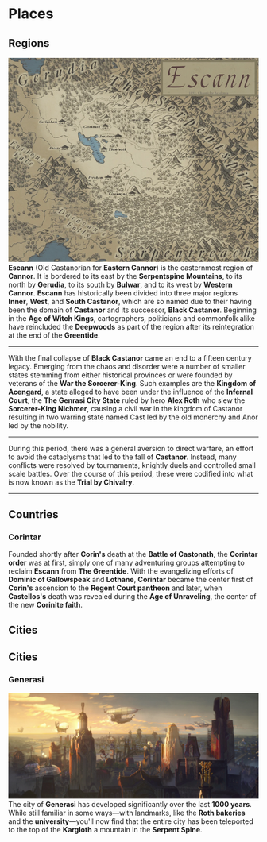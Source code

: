 # Places
## Regions
![Escann](images/Escann_Map.webp)
**Escann** (Old Castanorian for **Eastern Cannor**) is the easternmost region of **Cannor**. It is bordered to its east by the **Serpentspine Mountains**, to its north by **Gerudia**, to its south by **Bulwar**, 
and to its west by **Western Cannor**. **Escann** has historically been divided into three major regions **Inner**, **West**, and **South Castanor**, which are so named due to their having been the domain of **Castanor** and its successor, **Black Castanor**. 
Beginning in the **Age of Witch Kings**, cartographers, politicians and commonfolk alike have reincluded the **Deepwoods** as part of the region after its reintegration at the end of the **Greentide**.

---

With the final collapse of **Black Castanor** came an end to a fifteen century legacy. Emerging from the chaos and disorder were a number of smaller states stemming from either historical provinces or were founded by veterans of the **War the Sorcerer-King**. 
Such examples are the **Kingdom of Acengard**, a state alleged to have been under the influence of the **Infernal Court**, the **The Genrasi City State** ruled by hero **Alex Roth** who slew the **Sorcerer-King Nichmer**, causing a civil war in the kingdom of Castanor resulting in two warring state named Cast led by the old monerchy and Anor led by the nobility.

---

During this period, there was a general aversion to direct warfare, an effort to avoid the cataclysms that led to the fall of **Castanor**. Instead, many conflicts were resolved by tournaments, knightly duels and controlled small scale battles. Over the course of this period,
these were codified into what is now known as the **Trial by Chivalry**.

---

## Countries
### **Corintar**

Founded shortly after **Corin's** death at the **Battle of Castonath**, the **Corintar order** was at first, simply one of many adventuring groups attempting to reclaim **Escann** from **The Greentide**.
With the evangelizing efforts of **Dominic of Gallowspeak** and **Lothane**, **Corintar** became the center first of **Corin's** ascension to the **Regent Court pantheon** and later, 
when **Castellos's** death was revealed during the **Age of Unraveling**, the center of the new **Corinite faith**.

## Cities
## Cities

### **Generasi**
![Generasi](images/genrasi.webp)
The city of **Generasi** has developed significantly over the last **1000 years**. While still familiar in some ways—with landmarks,
like the **Roth bakeries** and the **university**—you'll now find that the entire city has been teleported to the top of the **Kargloth** a mountain in the **Serpent Spine**.